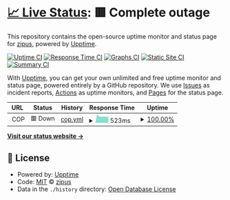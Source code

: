 # [📈 Live Status](https://zipus.github.io/upptime-checker-zipus): <!--live status--> **🟥 Complete outage**

This repository contains the open-source uptime monitor and status page for [zipus](https://zipus.github.io/upptime-checker-zipus), powered by [Upptime](https://github.com/upptime/upptime).

[![Uptime CI](https://github.com/zipus/upptime-checker-zipus/workflows/Uptime%20CI/badge.svg)](https://github.com/zipus/upptime-checker-zipus/actions?query=workflow%3A%22Uptime+CI%22)
[![Response Time CI](https://github.com/zipus/upptime-checker-zipus/workflows/Response%20Time%20CI/badge.svg)](https://github.com/zipus/upptime-checker-zipus/actions?query=workflow%3A%22Response+Time+CI%22)
[![Graphs CI](https://github.com/zipus/upptime-checker-zipus/workflows/Graphs%20CI/badge.svg)](https://github.com/zipus/upptime-checker-zipus/actions?query=workflow%3A%22Graphs+CI%22)
[![Static Site CI](https://github.com/zipus/upptime-checker-zipus/workflows/Static%20Site%20CI/badge.svg)](https://github.com/zipus/upptime-checker-zipus/actions?query=workflow%3A%22Static+Site+CI%22)
[![Summary CI](https://github.com/zipus/upptime-checker-zipus/workflows/Summary%20CI/badge.svg)](https://github.com/zipus/upptime-checker-zipus/actions?query=workflow%3A%22Summary+CI%22)

With [Upptime](https://upptime.js.org), you can get your own unlimited and free uptime monitor and status page, powered entirely by a GitHub repository. We use [Issues](https://github.com/zipus/upptime-checker-zipus/issues) as incident reports, [Actions](https://github.com/zipus/upptime-checker-zipus/actions) as uptime monitors, and [Pages](https://zipus.github.io/upptime-checker-zipus) for the status page.

<!--start: status pages-->
<!-- This summary is generated by Upptime (https://github.com/upptime/upptime) -->
<!-- Do not edit this manually, your changes will be overwritten -->
<!-- prettier-ignore -->
| URL | Status | History | Response Time | Uptime |
| --- | ------ | ------- | ------------- | ------ |
| <img alt="" src="https://favicons.githubusercontent.com/null" height="13"> COP | 🟥 Down | [cop.yml](https://github.com/zipus/upptime-checker-zipus/commits/HEAD/history/cop.yml) | <details><summary><img alt="Response time graph" src="./graphs/cop/response-time-week.png" height="20"> 523ms</summary><br><a href="https://zipus.github.io/upptime-checker-zipus/history/cop"><img alt="Response time 565" src="https://img.shields.io/endpoint?url=https%3A%2F%2Fraw.githubusercontent.com%2Fzipus%2Fupptime-checker-zipus%2FHEAD%2Fapi%2Fcop%2Fresponse-time.json"></a><br><a href="https://zipus.github.io/upptime-checker-zipus/history/cop"><img alt="24-hour response time 524" src="https://img.shields.io/endpoint?url=https%3A%2F%2Fraw.githubusercontent.com%2Fzipus%2Fupptime-checker-zipus%2FHEAD%2Fapi%2Fcop%2Fresponse-time-day.json"></a><br><a href="https://zipus.github.io/upptime-checker-zipus/history/cop"><img alt="7-day response time 523" src="https://img.shields.io/endpoint?url=https%3A%2F%2Fraw.githubusercontent.com%2Fzipus%2Fupptime-checker-zipus%2FHEAD%2Fapi%2Fcop%2Fresponse-time-week.json"></a><br><a href="https://zipus.github.io/upptime-checker-zipus/history/cop"><img alt="30-day response time 546" src="https://img.shields.io/endpoint?url=https%3A%2F%2Fraw.githubusercontent.com%2Fzipus%2Fupptime-checker-zipus%2FHEAD%2Fapi%2Fcop%2Fresponse-time-month.json"></a><br><a href="https://zipus.github.io/upptime-checker-zipus/history/cop"><img alt="1-year response time 565" src="https://img.shields.io/endpoint?url=https%3A%2F%2Fraw.githubusercontent.com%2Fzipus%2Fupptime-checker-zipus%2FHEAD%2Fapi%2Fcop%2Fresponse-time-year.json"></a></details> | <details><summary><a href="https://zipus.github.io/upptime-checker-zipus/history/cop">100.00%</a></summary><a href="https://zipus.github.io/upptime-checker-zipus/history/cop"><img alt="All-time uptime 72.18%" src="https://img.shields.io/endpoint?url=https%3A%2F%2Fraw.githubusercontent.com%2Fzipus%2Fupptime-checker-zipus%2FHEAD%2Fapi%2Fcop%2Fuptime.json"></a><br><a href="https://zipus.github.io/upptime-checker-zipus/history/cop"><img alt="24-hour uptime 100.00%" src="https://img.shields.io/endpoint?url=https%3A%2F%2Fraw.githubusercontent.com%2Fzipus%2Fupptime-checker-zipus%2FHEAD%2Fapi%2Fcop%2Fuptime-day.json"></a><br><a href="https://zipus.github.io/upptime-checker-zipus/history/cop"><img alt="7-day uptime 100.00%" src="https://img.shields.io/endpoint?url=https%3A%2F%2Fraw.githubusercontent.com%2Fzipus%2Fupptime-checker-zipus%2FHEAD%2Fapi%2Fcop%2Fuptime-week.json"></a><br><a href="https://zipus.github.io/upptime-checker-zipus/history/cop"><img alt="30-day uptime 100.00%" src="https://img.shields.io/endpoint?url=https%3A%2F%2Fraw.githubusercontent.com%2Fzipus%2Fupptime-checker-zipus%2FHEAD%2Fapi%2Fcop%2Fuptime-month.json"></a><br><a href="https://zipus.github.io/upptime-checker-zipus/history/cop"><img alt="1-year uptime 71.70%" src="https://img.shields.io/endpoint?url=https%3A%2F%2Fraw.githubusercontent.com%2Fzipus%2Fupptime-checker-zipus%2FHEAD%2Fapi%2Fcop%2Fuptime-year.json"></a></details>

<!--end: status pages-->

[**Visit our status website →**](https://zipus.github.io/upptime-checker-zipus)

## 📄 License

- Powered by: [Upptime](https://github.com/upptime/upptime)
- Code: [MIT](./LICENSE) © [zipus](https://zipus.github.io/upptime-checker-zipus)
- Data in the `./history` directory: [Open Database License](https://opendatacommons.org/licenses/odbl/1-0/)
